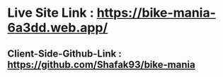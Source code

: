 

# Live Site Link : https://bike-mania-6a3dd.web.app/
## Client-Side-Github-Link : https://github.com/Shafak93/bike-mania

